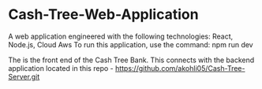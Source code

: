 # Cash-Tree-Web-Application
A web application engineered with the following technologies: React, Node.js, Cloud Aws
To run this application, use the command: npm run dev

The is the front end of the Cash Tree Bank. This connects with the backend application located in 
this repo - https://github.com/akohli05/Cash-Tree-Server.git
